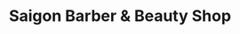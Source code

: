 ---
title: "Saigon Barber & Beauty Shop"
url: /seattle/saigon-barber-and-beauty-shop/
shop: hairdresser
---